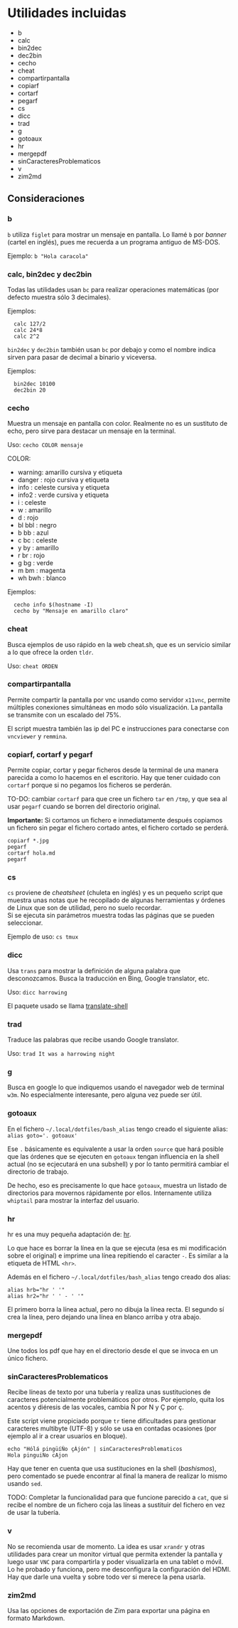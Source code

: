 # Utilidades incluidas

* b
* calc
* bin2dec
* dec2bin
* cecho
* cheat
* compartirpantalla
* copiarf
* cortarf
* pegarf
* cs
* dicc
* trad
* g
* gotoaux
* hr
* mergepdf
* sinCaracteresProblematicos
* v
* zim2md

## Consideraciones

### b
`b` utiliza `figlet` para mostrar un mensaje en pantalla. Lo llamé `b` por *banner* (cartel en inglés), pues me recuerda a un programa antiguo de MS-DOS.  

Ejemplo: `b "Hola caracola"`  

### calc, bin2dec y dec2bin

Todas las utilidades usan `bc` para realizar operaciones matemáticas (por defecto muestra sólo 3 decimales).  

Ejemplos:  
```
  calc 127/2
  calc 24*8
  calc 2^2 
```

`bin2dec` y `dec2bin` también usan `bc` por debajo y como el nombre indica sirven para pasar de decimal a binario y viceversa.  

Ejemplos:  
```
  bin2dec 10100
  dec2bin 20
```


### cecho

Muestra un mensaje en pantalla con color. Realmente no es un sustituto de echo, pero sirve para destacar 
un mensaje en la terminal.  

Uso: `cecho COLOR mensaje`  

COLOR:  
  * warning: amarillo cursiva y etiqueta
  * danger : rojo cursiva y etiqueta
  * info   : celeste cursiva y etiqueta
  * info2  : verde cursiva y etiqueta
  * i      : celeste
  * w      : amarillo 
  * d      : rojo 
  * bl bbl : negro
  * b bb   : azul
  * c bc   : celeste
  * y by   : amarillo
  * r br   : rojo
  * g bg   : verde
  * m bm   : magenta
  * wh bwh : blanco

Ejemplos:  
```
  cecho info $(hostname -I)
  cecho by "Mensaje en amarillo claro"
```

### cheat

Busca ejemplos de uso rápido en la web cheat.sh, que es un servicio similar a lo que ofrece la orden `tldr`.  

Uso: `cheat ORDEN`  


### compartirpantalla

Permite compartir la pantalla por vnc usando como servidor `x11vnc`, permite múltiples conexiones simultáneas en modo sólo visualización. La pantalla se transmite con un escalado del 75%.  

El script muestra también las ip del PC e instrucciones para conectarse con `vncviewer` y `remmina`.  


### copiarf, cortarf y pegarf

Permite copiar, cortar y pegar ficheros desde la terminal de una manera parecida a como lo hacemos en el escritorio. Hay que tener cuidado con `cortarf` porque si no pegamos los ficheros se perderán.

TO-DO: cambiar `cortarf` para que cree un fichero `tar` en `/tmp`, y que sea al usar `pegarf` cuando se borren del directorio original.

**Importante:** Si cortamos un fichero e inmediatamente después copiamos un fichero sin pegar el fichero cortado antes, el fichero cortado se perderá.

```
copiarf *.jpg
pegarf
cortarf hola.md
pegarf
```



### cs

`cs` proviene de *cheatsheet* (chuleta en inglés) y es un pequeño script que muestra unas notas que he recopilado de algunas herramientas y órdenes de Linux que son de utilidad, pero no suelo recordar.  
Si se ejecuta sin parámetros muestra todas las páginas que se pueden seleccionar.  

Ejemplo de uso: `cs tmux`  


### dicc

Usa `trans` para mostrar la definición de alguna palabra que desconozcamos. Busca la traducción en Bing, Google translator, etc.  

Uso: `dicc harrowing`  

El paquete usado se llama [translate-shell](https://github.com/soimort/translate-shell)


### trad

Traduce las palabras que recibe usando Google translator.

Uso: `trad It was a harrowing night`  


### g

Busca en google lo que indiquemos usando el navegador web de terminal `w3m`. No especialmente interesante, pero alguna vez puede ser útil.  

### gotoaux

En el fichero `~/.local/dotfiles/bash_alias` tengo creado el siguiente alias: `alias goto='. gotoaux'`  

Ese `.` básicamente es equivalente a usar la orden `source` que hará posible que las órdenes que se ejecuten en `gotoaux` tengan influencia en la shell actual (no se ecjecutará en una subshell) y por lo tanto permitirá cambiar el directorio de trabajo.  

De hecho, eso es precisamente lo que hace `gotoaux`, muestra un listado de directorios para movernos rápidamente por ellos. Internamente utiliza `whiptail` para mostrar la interfaz del usuario.    

### hr

hr es una muy pequeña adaptación de: [hr](https://github.com/LuRsT/hr).

Lo que hace es borrar la línea en la que se ejecuta (esa es mi modificación sobre el original) e imprime una línea repitiendo el caracter `-`. Es similar a la etiqueta de HTML `<hr>`.

Además en el fichero `~/.local/dotfiles/bash_alias` tengo creado dos alias:
```
alias hrb="hr ' '"
alias hr2="hr ' ' - ' '"
```

El primero borra la línea actual, pero no dibuja la línea recta. El segundo sí crea la línea, pero dejando una línea en blanco arriba y otra abajo.

### mergepdf

Une todos los pdf que hay en el directorio desde el que se invoca en un único fichero.

### sinCaracteresProblematicos

Recibe líneas de texto por una tubería y realiza unas sustituciones de caracteres potencialmente problemáticos por otros. Por ejemplo, quita los acentos y diéresis de las vocales, cambia Ñ por N y Ç por ç.  

Este script viene propiciado porque `tr` tiene dificultades para gestionar caracteres multibyte (UTF-8) y sólo se usa en contadas ocasiones (por ejemplo al ir a crear usuarios en bloque).  

```
echo "Hólá pingüíÑo çÁjón" | sinCaracteresProblematicos
Hola pinguiNo cAjon
```

Hay que tener en cuenta que usa sustituciones en la shell (*bashismos*), pero comentado se puede encontrar al final la manera de realizar lo mismo usando `sed`.  

TODO: Completar la funcionalidad para que funcione parecido a `cat`, que si recibe el nombre de un fichero coja las líneas a sustituir del fichero en vez de usar la tubería.  

### v

No se recomienda usar de momento. La idea es usar `xrandr` y otras utilidades para crear un monitor virtual que permita extender la pantalla y luego usar `VNC` para compartirla y poder visualizarla en una tablet o móvil. Lo he probado y funciona, pero me desconfigura la configuración del HDMI. Hay que darle una vuelta y sobre todo ver si merece la pena usarla.

### zim2md

Usa las opciones de exportación de Zim para exportar una página en formato Markdown.



